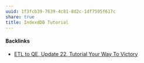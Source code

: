 ```yaml
---
uuid: 1f3fcb39-7639-4c81-8d2c-1df7595f617c
share: true
title: IndexdDB Tutorial
---
```

#### Backlinks

* [ETL to QE, Update 22, Tutorial Your Way To Victory](/72b60152-c15c-4243-8329-67cd13e78ba6)